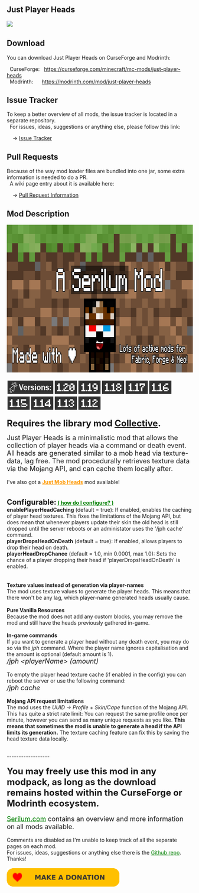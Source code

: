 <h2>Just Player Heads</h2>
<p><a href="https://github.com/Serilum/Just-Player-Heads"><img src="https://serilum.com/assets/data/logo/just-player-heads.png"></a></p><h2>Download</h2>
<p>You can download Just Player Heads on CurseForge and Modrinth:</p><p>&nbsp;&nbsp;CurseForge: &nbsp;&nbsp;<a href="https://curseforge.com/minecraft/mc-mods/just-player-heads">https://curseforge.com/minecraft/mc-mods/just-player-heads</a><br>&nbsp;&nbsp;Modrinth: &nbsp;&nbsp;&nbsp;&nbsp;&nbsp;<a href="https://modrinth.com/mod/just-player-heads">https://modrinth.com/mod/just-player-heads</a></p>
<h2>Issue Tracker</h2>
<p>To keep a better overview of all mods, the issue tracker is located in a separate repository.<br>&nbsp;&nbsp;For issues, ideas, suggestions or anything else, please follow this link:</p>
<p>&nbsp;&nbsp;&nbsp;&nbsp;-> <a href="https://serilum.com/url/issue-tracker">Issue Tracker</a></p>
<h2>Pull Requests</h2>
<p>Because of the way mod loader files are bundled into one jar, some extra information is needed to do a PR.<br>&nbsp;&nbsp;A wiki page entry about it is available here:</p>
<p>&nbsp;&nbsp;&nbsp;&nbsp;-> <a href="https://serilum.com/url/pull-requests">Pull Request Information</a></p>
<h2>Mod Description</h2>
<p><a href="https://serilum.com/" rel="nofollow"><img src="https://github.com/Serilum/.cdn/blob/main/description/header/header.png" alt="" width="838" height="400"></a><br><br><a href="https://legacy.curseforge.com/minecraft/mc-mods/just-player-heads/files"><img src="https://github.com/Serilum/.cdn/raw/main/description/versions/header.png"></a><a href="https://legacy.curseforge.com/minecraft/mc-mods/just-player-heads/files/all?filter-status=1&filter-game-version=1738749986:75125" rel="nofollow"><img src="https://github.com/Serilum/.cdn/raw/main/description/versions/1_20.png"></a><a href="https://legacy.curseforge.com/minecraft/mc-mods/just-player-heads/files/all?filter-status=1&filter-game-version=1738749986:73407" rel="nofollow"><img src="https://github.com/Serilum/.cdn/raw/main/description/versions/1_19.png"></a><a href="https://legacy.curseforge.com/minecraft/mc-mods/just-player-heads/files/all?filter-status=1&filter-game-version=1738749986:73250" rel="nofollow"><img src="https://github.com/Serilum/.cdn/raw/main/description/versions/1_18.png"></a><a href="https://legacy.curseforge.com/minecraft/mc-mods/just-player-heads/files/all?filter-status=1&filter-game-version=1738749986:73242" rel="nofollow"><img src="https://github.com/Serilum/.cdn/raw/main/description/versions/1_17.png"></a><a href="https://legacy.curseforge.com/minecraft/mc-mods/just-player-heads/files/all?filter-status=1&filter-game-version=1738749986:70886" rel="nofollow"><img src="https://github.com/Serilum/.cdn/raw/main/description/versions/1_16.png"></a><a href="https://legacy.curseforge.com/minecraft/mc-mods/just-player-heads/files/all?filter-status=1&filter-game-version=1738749986:68722" rel="nofollow"><img src="https://github.com/Serilum/.cdn/raw/main/description/versions/1_15.png"></a><a href="https://legacy.curseforge.com/minecraft/mc-mods/just-player-heads/files/all?filter-status=1&filter-game-version=1738749986:64806" rel="nofollow"><img src="https://github.com/Serilum/.cdn/raw/main/description/versions/1_14.png"></a><a href="https://legacy.curseforge.com/minecraft/mc-mods/just-player-heads/files/all?filter-status=1&filter-game-version=1738749986:55023" rel="nofollow"><img src="https://github.com/Serilum/.cdn/raw/main/description/versions/1_13.png"></a><a href="https://legacy.curseforge.com/minecraft/mc-mods/just-player-heads/files/all?filter-status=1&filter-game-version=1738749986:628" rel="nofollow"><img src="https://github.com/Serilum/.cdn/raw/main/description/versions/1_12.png"></a><br><br><strong><span style="font-size:24px">Requires the library mod&nbsp;<a style="font-size:24px" href="https://www.curseforge.com/minecraft/mc-mods/collective" rel="nofollow">Collective</a>.<br></span></strong></p>
<p><span style="font-size:18px">Just Player Heads is a minimalistic mod that allows the collection of player heads via a command or death event. All heads are generated similar to a mob head via texture-data, lag free. The mod procedurally retrieves texture data via the Mojang API, and can cache them locally after.</span><br><br>I've also got a&nbsp;<span style="color:#f90"><a style="color:#f90" href="https://minecraft.curseforge.com/projects/just-mob-heads" rel="nofollow"><strong>Just Mob Heads</strong></a></span>&nbsp;mod available!<br><br><br><strong><span style="font-size:20px">Configurable:</span> <span style="color:#008000;font-size:14px"><a style="color:#008000" href="https://serilum.com/url/issue-trackerwiki/how-to-configure-mods" rel="nofollow">(&nbsp;how do I configure?&nbsp;)</a></span><br></strong><strong>enablePlayerHeadCaching</strong>&nbsp;(default = true): If enabled, enables the caching of player head textures. This fixes the limitations of the Mojang API, but does mean that whenever players update their skin the old head is still dropped until the server reboots or an administator uses the '/jph cache' command.<br><strong>playerDropsHeadOnDeath</strong>&nbsp;(default = true): If enabled, allows players to drop their head on death.<br><strong>playerHeadDropChance</strong>&nbsp;(default = 1.0, min 0.0001, max 1.0): Sets the chance of a player dropping their head if 'playerDropsHeadOnDeath' is enabled.<br><br><br><strong>Texture values instead of generation via player-names<br></strong>The mod uses texture values to generate the player heads. This means that there won't be any lag, which player-name generated heads usually cause.<strong><br></strong><br><strong>Pure Vanilla Resources<br></strong>Because the mod does not add any custom blocks, you may remove the mod and still have the heads previously gathered in-game.<br><strong><br>In-game commands<br></strong>If you want to generate a player head without any death event, you may do so via the <em>jph&nbsp;</em>command.&nbsp;Where the player name ignores capitalisation and the amount is optional (default amount is 1).<br><em><span style="font-size:18px">/jph &lt;playerName&gt; (amount)<br></span><br></em>To empty the player head texture cache (if enabled in the config) you can reboot the server or use the following command:<br><span style="font-size:18px"><em>/jph cache</em></span><br><br><strong>Mojang API request limitations<br></strong>The mod uses the&nbsp;<em>UUID -&gt; Profile + Skin/Cape</em> function of the Mojang API. This has quite a strict&nbsp;rate limit: You can request the same profile once per minute, however you can send as many unique requests as you like.&nbsp;<strong>This means that sometimes the mod is unable to generate a head if the API limits its generation.</strong> The texture caching feature can fix this by saving the head texture data locally.</p>
<p><br>------------------<br><br><span style="font-size:24px"><strong>You may freely use this mod in any modpack, as long as the download remains hosted within the CurseForge or Modrinth ecosystem.</strong></span><br><br><span style="font-size:18px"><a style="font-size:18px;color:#008000" href="https://serilum.com/" rel="nofollow">Serilum.com</a> contains an overview and more information on all mods available.</span><br><br><span style="font-size:14px">Comments are disabled as I'm unable to keep track of all the separate pages on each mod.</span><span style="font-size:14px"><br>For issues, ideas, suggestions or anything else there is the&nbsp;<a style="font-size:14px;color:#008000" href="https://serilum.com/url/issue-tracker" rel="nofollow">Github repo</a>. Thanks!</span><span style="font-size:6px"><br><br></span><a href="https://ricksouth.com/donate" rel="nofollow"><img src="https://github.com/Serilum/.cdn/raw/main/description/shields/donation_rounded.svg" alt="" width="306" height="50"></a></p>